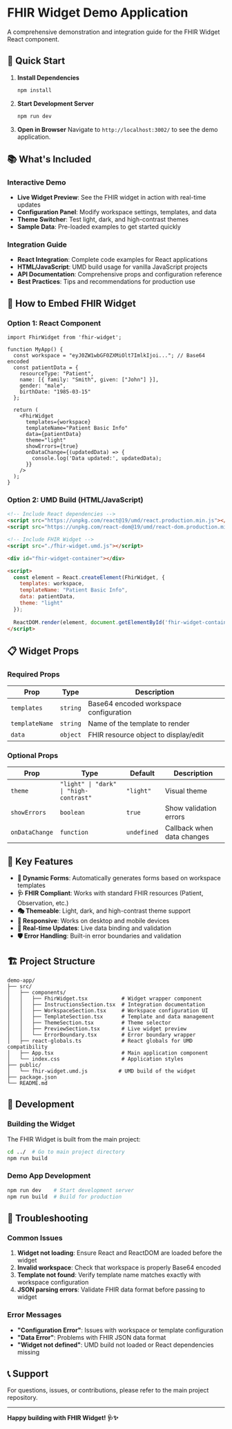 # FHIR Widget Demo Application

A comprehensive demonstration and integration guide for the FHIR Widget React component.

## 🚀 Quick Start

1. **Install Dependencies**
   ```bash
   npm install
   ```

2. **Start Development Server**
   ```bash
   npm run dev
   ```

3. **Open in Browser**
   Navigate to `http://localhost:3002/` to see the demo application.

## 📚 What's Included

### Interactive Demo
- **Live Widget Preview**: See the FHIR widget in action with real-time updates
- **Configuration Panel**: Modify workspace settings, templates, and data
- **Theme Switcher**: Test light, dark, and high-contrast themes
- **Sample Data**: Pre-loaded examples to get started quickly

### Integration Guide
- **React Integration**: Complete code examples for React applications
- **HTML/JavaScript**: UMD build usage for vanilla JavaScript projects
- **API Documentation**: Comprehensive props and configuration reference
- **Best Practices**: Tips and recommendations for production use

## 🔧 How to Embed FHIR Widget

### Option 1: React Component

```tsx
import FhirWidget from 'fhir-widget';

function MyApp() {
  const workspace = "eyJ0ZW1wbGF0ZXMiOlt7ImlkIjoi..."; // Base64 encoded
  const patientData = {
    resourceType: "Patient",
    name: [{ family: "Smith", given: ["John"] }],
    gender: "male",
    birthDate: "1985-03-15"
  };

  return (
    <FhirWidget
      templates={workspace}
      templateName="Patient Basic Info"
      data={patientData}
      theme="light"
      showErrors={true}
      onDataChange={(updatedData) => {
        console.log('Data updated:', updatedData);
      }}
    />
  );
}
```

### Option 2: UMD Build (HTML/JavaScript)

```html
<!-- Include React dependencies -->
<script src="https://unpkg.com/react@19/umd/react.production.min.js"></script>
<script src="https://unpkg.com/react-dom@19/umd/react-dom.production.min.js"></script>

<!-- Include FHIR Widget -->
<script src="./fhir-widget.umd.js"></script>

<div id="fhir-widget-container"></div>

<script>
  const element = React.createElement(FhirWidget, {
    templates: workspace,
    templateName: "Patient Basic Info",
    data: patientData,
    theme: "light"
  });
  
  ReactDOM.render(element, document.getElementById('fhir-widget-container'));
</script>
```

## 📋 Widget Props

### Required Props

| Prop | Type | Description |
|------|------|-------------|
| `templates` | `string` | Base64 encoded workspace configuration |
| `templateName` | `string` | Name of the template to render |
| `data` | `object` | FHIR resource object to display/edit |

### Optional Props

| Prop | Type | Default | Description |
|------|------|---------|-------------|
| `theme` | `"light" \| "dark" \| "high-contrast"` | `"light"` | Visual theme |
| `showErrors` | `boolean` | `true` | Show validation errors |
| `onDataChange` | `function` | `undefined` | Callback when data changes |

## 🎯 Key Features

- **🎨 Dynamic Forms**: Automatically generates forms based on workspace templates
- **🩺 FHIR Compliant**: Works with standard FHIR resources (Patient, Observation, etc.)
- **🎭 Themeable**: Light, dark, and high-contrast theme support
- **📱 Responsive**: Works on desktop and mobile devices
- **🔄 Real-time Updates**: Live data binding and validation
- **🛡️ Error Handling**: Built-in error boundaries and validation

## 🏗️ Project Structure

```
demo-app/
├── src/
│   ├── components/
│   │   ├── FhirWidget.tsx           # Widget wrapper component
│   │   ├── InstructionsSection.tsx  # Integration documentation
│   │   ├── WorkspaceSection.tsx     # Workspace configuration UI
│   │   ├── TemplateSection.tsx      # Template and data management
│   │   ├── ThemeSection.tsx         # Theme selector
│   │   ├── PreviewSection.tsx       # Live widget preview
│   │   └── ErrorBoundary.tsx        # Error boundary wrapper
│   ├── react-globals.ts             # React globals for UMD compatibility
│   ├── App.tsx                      # Main application component
│   └── index.css                    # Application styles
├── public/
│   └── fhir-widget.umd.js          # UMD build of the widget
├── package.json
└── README.md
```

## 🤝 Development

### Building the Widget
The FHIR Widget is built from the main project:
```bash
cd ../  # Go to main project directory
npm run build
```

### Demo App Development
```bash
npm run dev    # Start development server
npm run build  # Build for production
```

## 🐛 Troubleshooting

### Common Issues

1. **Widget not loading**: Ensure React and ReactDOM are loaded before the widget
2. **Invalid workspace**: Check that workspace is properly Base64 encoded
3. **Template not found**: Verify template name matches exactly with workspace configuration
4. **JSON parsing errors**: Validate FHIR data format before passing to widget

### Error Messages
- **"Configuration Error"**: Issues with workspace or template configuration
- **"Data Error"**: Problems with FHIR JSON data format
- **"Widget not defined"**: UMD build not loaded or React dependencies missing

## 📞 Support

For questions, issues, or contributions, please refer to the main project repository.

---

**Happy building with FHIR Widget! 🩺✨**